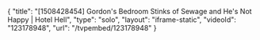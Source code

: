 {
    "title": "[1508428454] Gordon's Bedroom Stinks of Sewage and He's Not Happy | Hotel Hell",
    "type": "solo",
    "layout": "iframe-static",
    "videoId": "123178948",
    "url": "\/tvpembed\/123178948"
}